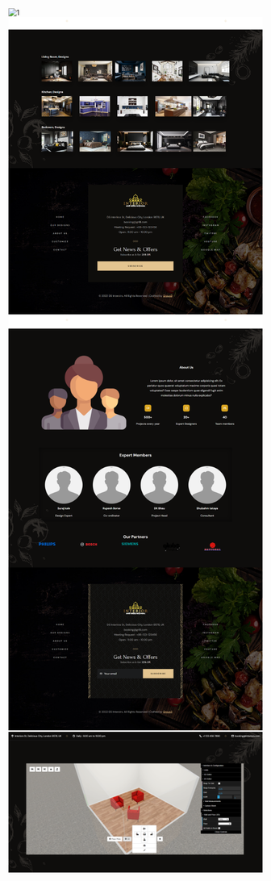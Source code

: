 <div>
    <img src="upload/1.png" alt="1">
    <img src="upload/2.png" alt="2">
    <img src="upload/3.png" alt="3">
    <img src="upload/4.png" alt="4">
</div>

